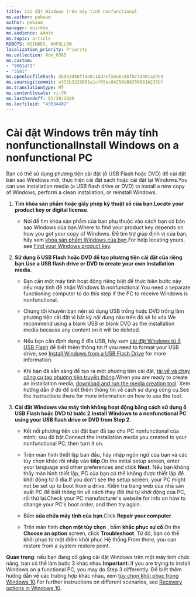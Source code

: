 ```yaml
---
title: Cài đặt Windows trên máy tính nonfunctional
ms.author: pebaum
author: pebaum
manager: mnirkhe
ms.audience: Admin
ms.topic: article
ROBOTS: NOINDEX, NOFOLLOW
localization_priority: Priority
ms.collection: Adm_O365
ms.custom:
- "9001473"
- "3501"
ms.openlocfilehash: 5bd53d40f14a8116d2efa4a6a4bf0714381a2de4
ms.sourcegitcommit: e332b3229881a1cf65ac84250d88256081b237bf
ms.translationtype: MT
ms.contentlocale: vi-VN
ms.lasthandoff: 03/28/2020
ms.locfileid: "43034402"
---
```

# <a name="install-windows-on-a-nonfunctional-pc"></a><span data-ttu-id="f4e7c-102">Cài đặt Windows trên máy tính nonfunctional</span><span class="sxs-lookup"><span data-stu-id="f4e7c-102">Install Windows on a nonfunctional PC</span></span>

<span data-ttu-id="f4e7c-103">Bạn có thể sử dụng phương tiện cài đặt (ổ USB Flash hoặc DVD) để cài đặt bản sao Windows mới, thực hiện cài đặt sạch hoặc cài đặt lại Windows.</span><span class="sxs-lookup"><span data-stu-id="f4e7c-103">You can use installation media (a USB flash drive or DVD) to install a new copy of Windows, perform a clean installation, or reinstall Windows.</span></span>

1. <span data-ttu-id="f4e7c-104">**Tìm khóa sản phẩm hoặc giấy phép kỹ thuật số của bạn**.</span><span class="sxs-lookup"><span data-stu-id="f4e7c-104">**Locate your product key or digital license**.</span></span>

    - <span data-ttu-id="f4e7c-105">Nơi để tìm khóa sản phẩm của bạn phụ thuộc vào cách bạn có bản sao Windows của bạn.</span><span class="sxs-lookup"><span data-stu-id="f4e7c-105">Where to find your product key depends on how you got your copy of Windows.</span></span> <span data-ttu-id="f4e7c-106">Để tìm trợ giúp định vị của bạn, hãy xem [khóa sản phẩm Windows của bạn](https://support.microsoft.com/help/10749/windows-10-find-product-key).</span><span class="sxs-lookup"><span data-stu-id="f4e7c-106">For help locating yours, see [Find your Windows product key](https://support.microsoft.com/help/10749/windows-10-find-product-key).</span></span> 

2. <span data-ttu-id="f4e7c-107">**Sử dụng ổ USB Flash hoặc DVD để tạo phương tiện cài đặt của riêng bạn**.</span><span class="sxs-lookup"><span data-stu-id="f4e7c-107">**Use a USB flash drive or DVD to create your own installation media**.</span></span>

    - <span data-ttu-id="f4e7c-108">Bạn cần một máy tính hoạt động riêng biệt để thực hiện bước này nếu máy tính để nhận Windows là nonfunctional.</span><span class="sxs-lookup"><span data-stu-id="f4e7c-108">You need a separate functioning computer to do this step if the PC to receive Windows is nonfunctional.</span></span>

    - <span data-ttu-id="f4e7c-109">Chúng tôi khuyên bạn nên sử dụng USB trống hoặc DVD trống làm phương tiện cài đặt vì bất kỳ nội dung nào trên đó sẽ bị xóa.</span><span class="sxs-lookup"><span data-stu-id="f4e7c-109">We recommend using a blank USB or blank DVD as the installation media because any content on it will be deleted.</span></span>

    - <span data-ttu-id="f4e7c-110">Nếu bạn cần định dạng ổ đĩa USB, hãy xem [cài đặt Windows từ ổ USB Flash](https://docs.microsoft.com/windows-hardware/manufacture/desktop/install-windows-from-a-usb-flash-drive) để biết thêm thông tin.</span><span class="sxs-lookup"><span data-stu-id="f4e7c-110">If you need to format your USB drive, see [Install Windows from a USB Flash Drive](https://docs.microsoft.com/windows-hardware/manufacture/desktop/install-windows-from-a-usb-flash-drive) for more information.</span></span>

    - <span data-ttu-id="f4e7c-111">Khi bạn đã sẵn sàng để tạo ra một phương tiện cài đặt, [tải về và chạy công cụ tạo phương tiện truyền thông](https://www.microsoft.com/software-download/windows10).</span><span class="sxs-lookup"><span data-stu-id="f4e7c-111">When you are ready to create an installation media, [download and run the media creation tool](https://www.microsoft.com/software-download/windows10).</span></span> <span data-ttu-id="f4e7c-112">Xem hướng dẫn ở đó để biết thêm thông tin về cách sử dụng công cụ.</span><span class="sxs-lookup"><span data-stu-id="f4e7c-112">See the instructions there for more information on how to use the tool.</span></span>

3. <span data-ttu-id="f4e7c-113">**Cài đặt Windows vào máy tính không hoạt động bằng cách sử dụng ổ USB Flash hoặc DVD từ bước 2**.</span><span class="sxs-lookup"><span data-stu-id="f4e7c-113">**Install Windows to a nonfunctional PC using your USB flash drive or DVD from Step 2**.</span></span>

    - <span data-ttu-id="f4e7c-114">Kết nối phương tiện cài đặt bạn đã tạo cho PC nonfunctional của mình; sau đó bật.</span><span class="sxs-lookup"><span data-stu-id="f4e7c-114">Connect the installation media you created to your nonfunctional PC; then turn it on.</span></span>

    - <span data-ttu-id="f4e7c-115">Trên màn hình thiết lập ban đầu, hãy nhập ngôn ngữ của bạn và các tùy chọn khác rồi nhấp vào **tiếp**.</span><span class="sxs-lookup"><span data-stu-id="f4e7c-115">On the initial setup screen, enter your language and other preferences and click **Next**.</span></span> <span data-ttu-id="f4e7c-116">Nếu bạn không thấy màn hình thiết lập, PC của bạn có thể không được thiết lập để khởi động từ ổ đĩa.</span><span class="sxs-lookup"><span data-stu-id="f4e7c-116">If you don't see the setup screen, your PC might not be set up to boot from a drive.</span></span> <span data-ttu-id="f4e7c-117">Kiểm tra trang web của nhà sản xuất PC để biết thông tin về cách thay đổi thứ tự khởi động của PC, rồi thử lại.</span><span class="sxs-lookup"><span data-stu-id="f4e7c-117">Check your PC manufacturer's website for info on how to change your PC's boot order, and then try again.</span></span>

    - <span data-ttu-id="f4e7c-118">Bấm **sửa chữa máy tính của bạn**.</span><span class="sxs-lookup"><span data-stu-id="f4e7c-118">Click **Repair your computer**.</span></span>

    - <span data-ttu-id="f4e7c-119">Trên màn hình **chọn một tùy chọn** , bấm **khắc phục sự cố**.</span><span class="sxs-lookup"><span data-stu-id="f4e7c-119">On the **Choose an option** screen, click **Troubleshoot**.</span></span> <span data-ttu-id="f4e7c-120">Từ đó, bạn có thể khôi phục từ một điểm khôi phục Hệ thống.</span><span class="sxs-lookup"><span data-stu-id="f4e7c-120">From there, you can restore from a system restore point.</span></span>

<span data-ttu-id="f4e7c-121">**Quan trọng**: nếu bạn đang cố gắng cài đặt Windows trên một máy tính chức năng, bạn có thể làm bước 3 khác nhau.</span><span class="sxs-lookup"><span data-stu-id="f4e7c-121">**Important**: if you are trying to install Windows on a functional PC, you may do Step 3 differently.</span></span> <span data-ttu-id="f4e7c-122">Để biết thêm hướng dẫn về các trường hợp khác nhau, xem [tùy chọn khôi phục trong Windows 10](https://support.microsoft.com/help/12415/windows-10-recovery-options).</span><span class="sxs-lookup"><span data-stu-id="f4e7c-122">For further instructions on different scenarios, see [Recovery options in Windows 10](https://support.microsoft.com/help/12415/windows-10-recovery-options).</span></span>
